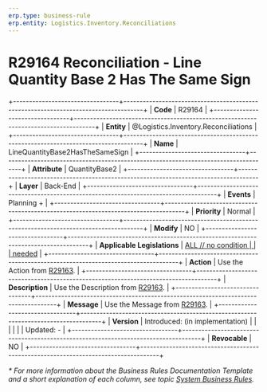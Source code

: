 ```yaml
---
erp.type: business-rule
erp.entity: Logistics.Inventory.Reconciliations
---
```


# R29164 Reconciliation - Line Quantity Base 2 Has The Same Sign
+---------------------------------+------------------------------------------------------------------------------------+
| **Code**                        | R29164                                                                             |
+---------------------------------+------------------------------------------------------------------------------------+
| **Entity**                      | @Logistics.Inventory.Reconciliations                                               |
+---------------------------------+------------------------------------------------------------------------------------+
| **Name**                        | LineQuantityBase2HasTheSameSign                                                    |
+---------------------------------+------------------------------------------------------------------------------------+
| **Attribute**                   | QuantityBase2                                                                      |
+---------------------------------+------------------------------------------------------------------------------------+
| **Layer**                       | Back-End                                                                           |
+---------------------------------+------------------------------------------------------------------------------------+
| **Events**                      | Planning +                                                                         |
+---------------------------------+------------------------------------------------------------------------------------+
| **Priority**                    | Normal                                                                             |
+---------------------------------+------------------------------------------------------------------------------------+
| **Modify**                      | NO                                                                                 |
+---------------------------------+------------------------------------------------------------------------------------+
| **Applicable Legislations**     | [ALL // no condition                                                               |
|                                 | needed](xref:applicable-legislations)                                              |
+---------------------------------+------------------------------------------------------------------------------------+
| **Action**                      | Use the Action from [R29163](R29163.md).                                           |
+---------------------------------+------------------------------------------------------------------------------------+
| **Description**                 | Use the Description from [R29163](R29163.md).                                      |
+---------------------------------+------------------------------------------------------------------------------------+
| **Message**                     | Use the Message from [R29163](R29163.md).                                          |
+---------------------------------+------------------------------------------------------------------------------------+
| **Version**                     | Introduced: (in implementation)                                                    |
|                                 |                                                                                    |
|                                 | Updated: -                                                                         |
+---------------------------------+------------------------------------------------------------------------------------+
| **Revocable**                   | NO                                                                                 |
+---------------------------------+------------------------------------------------------------------------------------+

*\* For more information about the Business Rules Documentation Template and a short explanation of each column, see
topic [System Business Rules](../templates/template-description-system-business-rules.md).*
